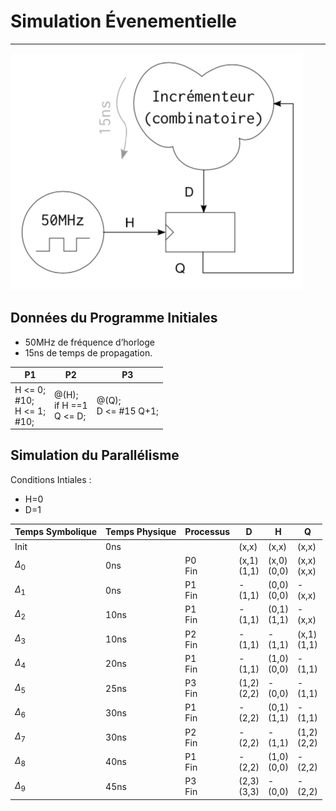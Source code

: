 # Simulation Évenementielle

---

![alt text](exo_design.png "Schéma du Système")

## Données du Programme Initiales

- 50MHz de fréquence d’horloge
- 15ns de temps de propagation.

| P1                                 | P2                            | P3                     |
| ---------------------------------- | ----------------------------- | ---------------------- |
| H <= 0;<br>#10;<br>H <= 1;<br>#10; | @(H);<br>if H ==1<br> Q <= D; | @(Q);<br>D <= #15 Q+1; |

## Simulation du Parallélisme

Conditions Intiales :

- H=0
- D=1

| Temps Symbolique | Temps Physique | Processus | D              | H               | Q              |
| ---------------- | -------------- | --------- | -------------- | --------------- | -------------- |
| Init             | 0ns            |           | (x,x)          | (x,x)           | (x,x)          |
| $\Delta_{0}$     | 0ns            | P0<br>Fin | (x,1)<br>(1,1) | (x,0)<br>(0,0)  | (x,x)<br>(x,x) |
| $\Delta_{1}$     | 0ns            | P1<br>Fin | -<br>(1,1)     | (0,0) <br>(0,0) | -<br>(x,x)     |
| $\Delta_{2}$     | 10ns           | P1<br>Fin | -<br>(1,1)     | (0,1) <br>(1,1) | -<br>(x,x)     |
| $\Delta_{3}$     | 10ns           | P2<br>Fin | -<br>(1,1)     | - <br>(1,1)     | (x,1)<br>(1,1) |
| $\Delta_{4}$     | 20ns           | P1<br>Fin | -<br>(1,1)     | (1,0) <br>(0,0) | -<br>(1,1)     |
| $\Delta_{5}$     | 25ns           | P3<br>Fin | (1,2)<br>(2,2) | -<br>(0,0)      | -<br>(1,1)     |
| $\Delta_{6}$     | 30ns           | P1<br>Fin | -<br>(2,2)     | (0,1) <br>(1,1) | -<br>(1,1)     |
| $\Delta_{7}$     | 30ns           | P2<br>Fin | -<br>(2,2)     | - <br>(1,1)     | (1,2)<br>(2,2) |
| $\Delta_{8}$     | 40ns           | P1<br>Fin | -<br>(2,2)     | (1,0) <br>(0,0) | -<br>(2,2)     |
| $\Delta_{9}$     | 45ns           | P3<br>Fin | (2,3)<br>(3,3) | -<br>(0,0)      | -<br>(2,2)     |